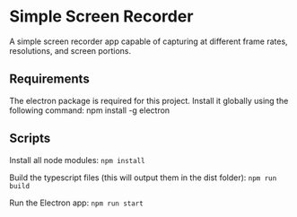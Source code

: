 # Simple Screen Recorder

A simple screen recorder app capable of capturing at different frame rates, resolutions, and screen portions.

## Requirements

The electron package is required for this project.  Install it globally using the following command:
    npm install -g electron

## Scripts

Install all node modules:
```npm install```

Build the typescript files (this will output them in the dist folder):
```npm run build```

Run the Electron app:
```npm run start```